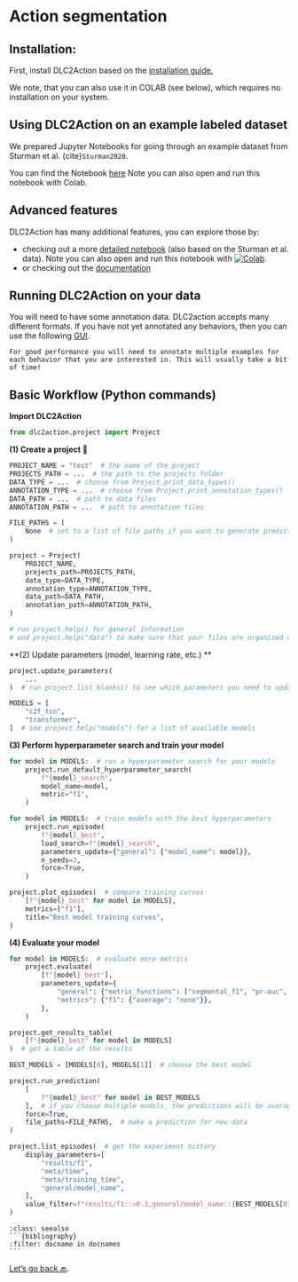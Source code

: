 # Action segmentation

## Installation:

First, install DLC2Action based on the <a href="https://github.com/amathislab/DLC2action#installation" target="_blank">installation guide.</a>

We note, that you can also use it in COLAB (see below), which requires no installation on your system.

## Using DLC2Action on an example labeled dataset

We prepared Jupyter Notebooks for going through an example dataset from Sturman et al. {cite}`Sturman2020`.

You can find the Notebook <a href="https://github.com/amathislab/DLC2action/blob/master/examples/minimal_notebook.ipynb" target="_blank">here</a>
Note you can also open and run this notebook with Colab.

## Advanced features

DLC2Action has many additional features, you can explore those by:

- checking out a more <a href="https://github.com/amathislab/DLC2action/blob/master/examples/demo_notebook.ipynb" target="_blank">detailed notebook</a> (also based on the Sturman et al. data). Note you can also open and run this notebook with [![Colab](https://colab.research.google.com/assets/colab-badge.svg)](https://github.com/amathislab/DLC2action/blob/master/examples/demo_notebook.ipynb).
- or checking out the <a href="https://amathislab.github.io/DLC2action/html_docs/dlc2action.html" target="_blank">documentation</a>

## Running DLC2Action on your data

You will need to have some annotation data. DLC2action accepts many different formats. If you have not yet annotated any behaviors, then you can use the following <a href="https://github.com/amathislab/dlc2action_annotation" target="_blank">GUI</a>.

```{note}
For good performance you will need to annotate multiple examples for each behavior that you are interested in. This will usually take a bit of time!
```

## Basic Workflow (Python commands)

**Import DLC2Action**
```python
from dlc2action.project import Project
```

**(1) Create a project 📂**
```python
PROJECT_NAME = "test"  # the name of the project
PROJECTS_PATH = ...  # the path to the projects folder
DATA_TYPE = ...  # choose from Project.print_data_types()
ANNOTATION_TYPE = ...  # choose from Project.print_annotation_types()
DATA_PATH = ...  # path to data files
ANNOTATION_PATH = ...  # path to annotation files

FILE_PATHS = (
    None  # set to a list of file paths if you want to generate predictions for new data
)

project = Project(
    PROJECT_NAME,
    projects_path=PROJECTS_PATH,
    data_type=DATA_TYPE,
    annotation_type=ANNOTATION_TYPE,
    data_path=DATA_PATH,
    annotation_path=ANNOTATION_PATH,
)

# run project.help() for general information
# and project.help("data") to make sure that your files are organized correctly
```

**(2) Update parameters (model, learning rate, etc.) **

```python
project.update_parameters(
    ...
)  # run project.list_blanks() to see which parameters you need to update

MODELS = [
    "c2f_tcn",
    "transformer",
]  # see project.help("models") for a list of available models
```

**(3) Perform hyperparameter search and train your model**

```python
for model in MODELS:  # run a hyperparameter search for your models
    project.run_default_hyperparameter_search(
        f"{model}_search",
        model_name=model,
        metric="f1",
    )

for model in MODELS:  # train models with the best hyperparameters
    project.run_episode(
        f"{model}_best",
        load_search=f"{model}_search",
        parameters_update={"general": {"model_name": model}},
        n_seeds=3,
        force=True,
    )

project.plot_episodes(  # compare training curves
    [f"{model}_best" for model in MODELS],
    metrics=["f1"],
    title="Best model training curves",
)
```


**(4) Evaluate your model**

```python
for model in MODELS:  # evaluate more metrics
    project.evaluate(
        [f"{model}_best"],
        parameters_update={
            "general": {"metric_functions": ["segmental_f1", "pr-auc", "f1"]},
            "metrics": {"f1": {"average": "none"}},
        },
    )

project.get_results_table(
    [f"{model}_best" for model in MODELS]
)  # get a table of the results

BEST_MODELS = [MODELS[0], MODELS[1]]  # choose the best model

project.run_prediction(
    [
        f"{model}_best" for model in BEST_MODELS
    ],  # if you choose multiple models, the predictions will be averaged
    force=True,
    file_paths=FILE_PATHS,  # make a prediction for new data
)

project.list_episodes(  # get the experiment history
    display_parameters=[
        "results/f1",
        "meta/time",
        "meta/training_time",
        "general/model_name",
    ],
    value_filter=f"results/f1::>0.3,general/model_name::{BEST_MODELS[0]}",
)
```

````{admonition} References
:class: seealso
```{bibliography}
:filter: docname in docnames
```
````

[Let’s go back 🔙](Day4_Practicals.md).

